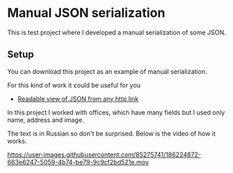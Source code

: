 # Manual JSON serialization

This is test project where I developed a manual serialization of some JSON.

## Setup

You can download this project as an example of manual serialization.

For this kind of work it could be useful for you

- [Readable view of JSON from any http link](https://jsonformatter.org/json-viewer)

In this project I worked with offices, which have many fields but I used only name, address and image.

The text is in Russian so don't be surprised.
Below is the video of how it works.

https://user-images.githubusercontent.com/85275741/186224872-663e6247-5059-4b74-be79-9c9cf2bd521e.mov

